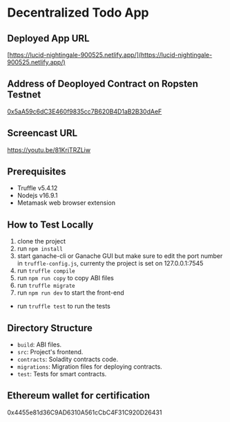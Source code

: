 # Decentralized Todo App

## Deployed App URL
[https://lucid-nightingale-900525.netlify.app/](https://lucid-nightingale-900525.netlify.app/)

## Address of Deoployed Contract on Ropsten Testnet
[0x5aA59c6dC3E460f9835cc7B620B4D1aB2B30dAeF](https://ropsten.etherscan.io/address/0x5aA59c6dC3E460f9835cc7B620B4D1aB2B30dAeF)

## Screencast URL
https://youtu.be/81KrjTRZLiw

## Prerequisites
* Truffle v5.4.12
* Nodejs v16.9.1
* Metamask web browser extension

## How to Test Locally
1. clone the project
2. run ```npm install```
3. start ganache-cli or Ganache GUI but make sure to edit the port number in `truffle-config.js`, currenty the project is set on 127.0.0.1:7545
4. run ```truffle compile```
5. run ```npm run copy``` to copy ABI files
6. run ```truffle migrate```
7. run ```npm run dev``` to start the front-end

* run ```truffle test``` to run the tests

## Directory Structure
* `build`: ABI files.
* `src`: Project's frontend.
* `contracts`: Soladity contracts code.
* `migrations`: Migration files for deploying contracts.
* `test`: Tests for smart contracts.


## Ethereum wallet for certification
0x4455e81d36C9AD6310A561cCbC4F31C920D26431